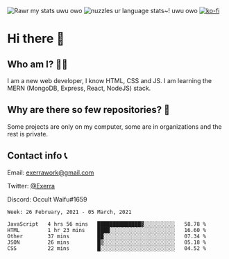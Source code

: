 ![Rawr my stats uwu owo](https://github-readme-stats.vercel.app/api?username=Exerra&show_icons=true&theme=buefy)
![nuzzles ur language stats~! uwu owo](https://github-readme-stats.vercel.app/api/top-langs/?username=Exerra&layout=compact)
[![ko-fi](https://www.ko-fi.com/img/githubbutton_sm.svg)](https://ko-fi.com/X8X130H96)
# Hi there 👋
## Who am I? 🙋‍♀️
I am a new web developer, I know HTML, CSS and JS. I am learning the MERN (MongoDB, Express, React, NodeJS) stack.
## Why are there so few repositories? 🤔
Some projects are only on my computer, some are in organizations and the rest is private.
## Contact info 📞
Email: [exerrawork@gmail.com](mailto:exerrawork@gmail.com)

Twitter: [@Exerra](https://twitter.com/exerra)

Discord: Occult Waifu#1659

<!--START_SECTION:waka-->
```text
Week: 26 February, 2021 - 05 March, 2021

JavaScript   4 hrs 56 mins   ██████████████▓░░░░░░░░░░   58.78 % 
HTML         1 hr 23 mins    ████░░░░░░░░░░░░░░░░░░░░░   16.60 % 
Other        37 mins         ██░░░░░░░░░░░░░░░░░░░░░░░   07.34 % 
JSON         26 mins         █▒░░░░░░░░░░░░░░░░░░░░░░░   05.18 % 
CSS          22 mins         █░░░░░░░░░░░░░░░░░░░░░░░░   04.52 % 
```
<!--END_SECTION:waka-->

